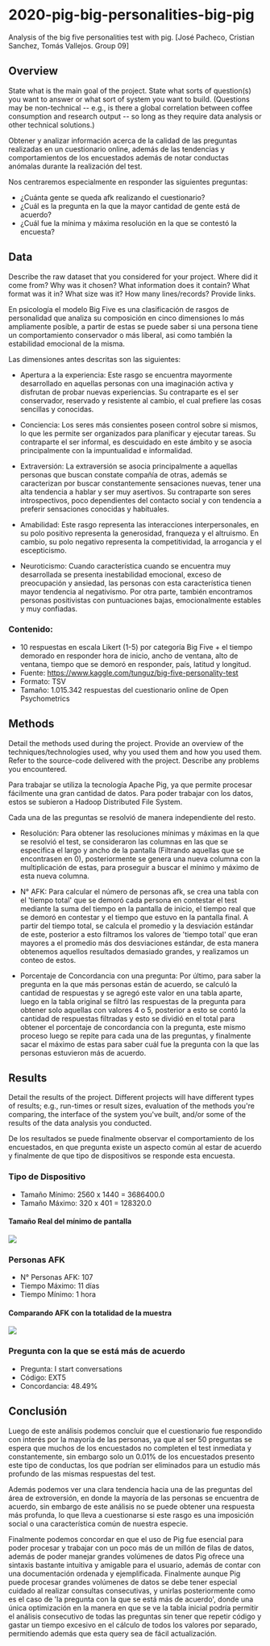 # 2020-pig-big-personalities-big-pig

Analysis of the big five personalities test with pig. [José Pacheco, Cristian Sanchez, Tomás Vallejos. Group 09]

## Overview

State what is the main goal of the project. State what sorts of question(s) you want to answer or what sort of system you want to build. (Questions may be non-technical -- e.g., is there a global correlation between coffee consumption and research output -- so long as they require data analysis or other technical solutions.)

Obtener y analizar información acerca de la calidad de las preguntas realizadas en un cuestionario online, además de las tendencias y comportamientos de los encuestados además de notar conductas anómalas durante la realización del test.

Nos centraremos especialmente en responder las siguientes preguntas:
- ¿Cuánta gente se queda afk realizando el cuestionario?
- ¿Cuál es la pregunta en la que la mayor cantidad de gente está de acuerdo?
- ¿Cuál fue la mínima y máxima resolución en la que se contestó la encuesta?

                        
  


## Data

Describe the raw dataset that you considered for your project. Where did it come from? Why was it chosen? What information does it contain? What format was it in? What size was it? How many lines/records? Provide links.

En psicología el modelo Big Five es una clasificación de rasgos de personalidad que analiza su composición en cinco dimensiones lo más ampliamente posible, a partir de estas se puede saber si una persona tiene un comportamiento conservador o más liberal, asi como también la estabilidad emocional de la misma.

Las dimensiones antes descritas son las siguientes:
 - Apertura a la experiencia: Este rasgo se encuentra mayormente desarrollado en aquellas personas con una imaginación activa y disfrutan de probar nuevas experiencias. Su contraparte es el ser conservador, reservado y resistente al cambio, el cual prefiere las cosas sencillas y conocidas.
 
 - Conciencia: Los seres más consientes poseen control sobre si mismos, lo que les permite ser organizados para planificar y ejecutar tareas. Su contraparte el ser informal, es descuidado en este ámbito y se asocia principalmente con la impuntualidad e informalidad.
 
 - Extraversión: La extraversión se asocia principalmente a aquellas personas que buscan constate compañía de otras, además se caracterizan por buscar constantemente sensaciones nuevas, tener una alta tendencia a hablar y ser muy asertivos. Su contraparte son seres introspectivos, poco dependientes del contacto social y con tendencia a preferir sensaciones conocidas y habituales.
 - Amabilidad: Este rasgo representa las interacciones interpersonales, en su polo positivo representa la generosidad, franqueza y el altruismo. En cambio, su polo negativo representa la competitividad, la arrogancia y el escepticismo.
 - Neuroticismo: Cuando característica cuando se encuentra muy desarrollada se presenta inestabilidad emocional, exceso de preocupación y ansiedad, las personas con esta característica tienen mayor tendencia al negativismo.
 Por otra parte, también encontramos personas positivistas con puntuaciones bajas, emocionalmente estables y muy confiadas.

### Contenido:
- 10 respuestas en escala Likert (1-5) por categoría Big Five + el tiempo demorado en responder
hora de inicio, ancho de ventana, alto de ventana, tiempo que se demoró en responder, país, latitud y longitud.
- Fuente:
https://www.kaggle.com/tunguz/big-five-personality-test
- Formato:
 TSV
- Tamaño:
1.015.342 respuestas del cuestionario online de Open Psychometrics

## Methods

Detail the methods used during the project. Provide an overview of the techniques/technologies used, why you used them and how you used them. Refer to the source-code delivered with the project. Describe any problems you encountered.

Para trabajar se utiliza la tecnología Apache Pig, ya que permite procesar fácilmente una gran cantidad de datos. Para poder trabajar con los datos, estos se subieron a Hadoop Distributed File System.

Cada una de las preguntas se resolvió de manera independiente del resto. 
- Resolución: Para obtener las resoluciones mínimas y máximas en la que se resolvió el test, se consideraron las columnas en las que se especifica el largo y ancho de la pantalla (Filtrando aquellas que se encontrasen en 0), posteriormente se genera una nueva columna con la multiplicación de estas, para proseguir a buscar el mínimo y máximo de esta nueva columna.

- N° AFK:
Para calcular el número de personas afk, se crea una tabla con el 'tiempo total' que se demoró cada persona en contestar el test mediante la suma del tiempo en la pantalla de inicio, el tiempo real que se demoró en contestar y el tiempo que estuvo en la pantalla final. A partir del tiempo total, se calcula el promedio y la desviación estándar de este, posterior a esto filtramos los valores de 'tiempo total' que eran mayores a el promedio más dos desviaciones estándar, de esta manera obtenemos aquellos resultados demasiado grandes, y realizamos un conteo de estos.

- Porcentaje de Concordancia con una pregunta:
Por último, para saber la pregunta en la que más personas están de acuerdo, se calculó la cantidad de respuestas y se agregó este valor en una tabla aparte, luego en la tabla original se filtró las respuestas de la pregunta para obtener solo aquellas con valores 4 o 5, posterior a esto se contó la cantidad de respuestas filtradas y esto se dividió en el total para obtener el porcentaje de concordancia con la pregunta, este mismo proceso luego se repite para cada una de las preguntas, y finalmente sacar el máximo de estas para saber cuál fue la pregunta con la que las personas estuvieron más de acuerdo.


## Results

Detail the results of the project. Different projects will have different types of results; e.g., run-times or result sizes, evaluation of the methods you're comparing, the interface of the system you've built, and/or some of the results of the data analysis you conducted.

De los resultados se puede finalmente observar el comportamiento de los encuestados, en que pregunta existe un aspecto común al estar de acuerdo  y finalmente de que tipo de dispositivos se responde esta encuesta.
### Tipo de Dispositivo
- Tamaño Mínimo: 2560 x 1440 = 3686400.0
- Tamaño Máximo: 320 x   401 = 128320.0

#### Tamaño Real del mínimo de pantalla
![](https://github.com/CArielSanchez/2020-pig-big-personalities-big-pig/blob/master/pantalla.PNG)
### Personas AFK
  - N° Personas AFK: 107
  - Tiempo Máximo: 11 días
  - Tiempo Mínimo: 1 hora
  
  #### Comparando AFK con la totalidad de la muestra 
  ![](https://github.com/CArielSanchez/2020-pig-big-personalities-big-pig/blob/master/afk-graph.PNG)
### Pregunta con la que se está más de acuerdo
  - Pregunta: I start conversations
  - Código: EXT5
  - Concordancia: 48.49%

## Conclusión

Luego de este análisis podemos concluir que el cuestionario fue respondido con interés por la mayoría de las personas, ya que al ser 50 preguntas se espera que muchos de los encuestados no completen el test inmediata y constantemente, sin embargo solo un 0.01% de los encuestados presento este tipo de conductas, los que podrían ser eliminados para un estudio más profundo de las mismas respuestas del test.

Además podemos ver una clara tendencia hacia una de las preguntas del área de extroversión, en donde la mayoría de las personas se encuentra de acuerdo, sin embargo de este análisis no se puede obtener una respuesta más profunda, lo que lleva a cuestionarse si este rasgo es una imposición social o una característica común de nuestra especie.

Finalmente podemos concordar en que el uso de Pig fue esencial para poder procesar y trabajar con un poco más de un millón de filas de datos, además de poder manejar grandes volúmenes de datos Pig ofrece una sintaxis bastante intuitiva y amigable para el usuario, además de contar con una documentación ordenada y ejemplificada.
Finalmente aunque Pig puede procesar grandes volúmenes de datos se debe tener especial cuidado al realizar consultas consecutivas, y unirlas posteriormente como es el caso de 'la pregunta con la que se está más de acuerdo', donde una única optimización en la manera en que se ve la tabla inicial podría permitir el análisis consecutivo de todas las preguntas sin tener que repetir código y gastar un tiempo excesivo en el cálculo de todos los valores por separado, permitiendo además que esta query sea de fácil actualización.
